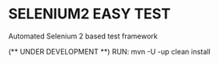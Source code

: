# SELENIUM2 EASY TEST
Automated Selenium 2 based test framework

(** UNDER DEVELOPMENT **)
RUN: mvn -U -up clean install